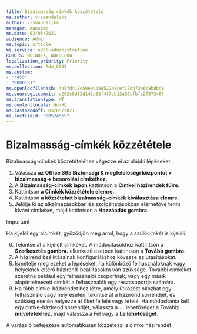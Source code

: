 ```yaml
---
title: Bizalmasság-címkék közzététele
ms.author: v-smandalika
author: v-smandalika
manager: dansimp
ms.date: 03/05/2021
audience: Admin
ms.topic: article
ms.service: o365-administration
ROBOTS: NOINDEX, NOFOLLOW
localization_priority: Priority
ms.collection: Adm_O365
ms.custom:
- "7455"
- "9000181"
ms.openlocfilehash: 4a5fd418e59e9aa56522e9cef17bb72e6c8b8bd8
ms.sourcegitcommit: c202c0df2d141e63f4f7eb13a56efbfc2f57348f
ms.translationtype: MT
ms.contentlocale: hu-HU
ms.lasthandoff: 03/05/2021
ms.locfileid: "50524565"
---
```

# <a name="publish-sensitivity-labels"></a>Bizalmasság-címkék közzététele

Bizalmasság-címkék közzétételéhez végezze el az alábbi lépéseket:

1. Válassza **az Office 365 Biztonsági & megfelelőségi központot > bizalmasság-> besorolási címkéihez.**
2. A **Bizalmasság-címkék lapon** kattintson a **Címkei házirendek fülre.**
3. Kattintson **a Címkék közzététele elemre.**
4. Kattintson **a közzétehet bizalmasság-címkék kiválasztása elemre.** 
5. Jelölje ki az alkalmazásokban és szolgáltatásokban elérhetővé tenni kívánt címkéket, majd kattintson a **Hozzáadás gombra.**
> [!IMPORTANT]
> Ha kijelöl egy alcímkét, győződjön meg arról, hogy a szülőcímkét is kijelöli.
6. Tekintse át a kijelölt címkéket. A módosításokhoz kattintson a **Szerkesztés gombra.** ellenkező esetben kattintson a **Tovább gombra.**
7. A házirend beállításainak konfiguráláshoz kövesse az utasításokat.
8. Ismételje meg ezeket a lépéseket, ha különböző felhasználóknak vagy helyeknek eltérő házirend-beállításokra van szüksége. További címkéket szeretne például egy felhasználói csoportnak, vagy egy másik alapértelmezett címkét a felhasználók egy részcsoportja számára.
9. Ha több címke-házirendet hoz létre, amely ütközést okozhat egy felhasználó vagy hely esetén, tekintse át a házirend sorrendjét, és szükség esetén helyezze át őket felfelé vagy lefelé. Ha módosítania kell egy címke-házirend sorrendjét, válassza  a **...** lehetőséget a További **műveletekhez,** majd válassza a Fel vagy a **Le lehetőséget.**

A varázsló befejezése automatikusan közzéteszi a címke házirendet.


